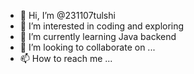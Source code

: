 - 👋 Hi, I’m @231107tulshi
- 👀 I’m interested in coding and exploring
- 🌱 I’m currently learning Java backend
- 💞️ I’m looking to collaborate on ...
- 📫 How to reach me ...

<!---
231107tulshi/231107tulshi is a ✨ special ✨ repository because its `README.md` (this file) appears on your GitHub profile.
You can click the Preview link to take a look at your changes.
--->
